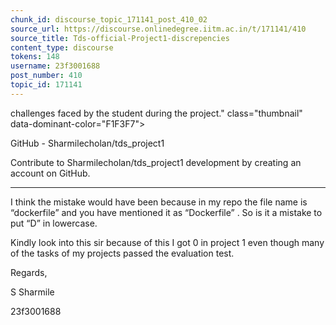 ```yaml
---
chunk_id: discourse_topic_171141_post_410_02
source_url: https://discourse.onlinedegree.iitm.ac.in/t/171141/410
source_title: Tds-official-Project1-discrepencies
content_type: discourse
tokens: 148
username: 23f3001688
post_number: 410
topic_id: 171141
---
```


 challenges faced by the student during the project." class="thumbnail" data-dominant-color="F1F3F7">

GitHub - Sharmilecholan/tds_project1

Contribute to Sharmilecholan/tds_project1 development by creating an account on GitHub.

---

I think the mistake would have been because in my repo the file name is “dockerfile” and you have mentioned it as “Dockerfile” . So is it a mistake to put “D” in lowercase.

Kindly look into this sir because of this I got 0 in project 1 even though many of the tasks of my projects passed the evaluation test.

Regards,

S Sharmile

23f3001688

